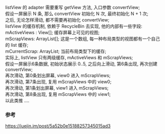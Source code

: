 listView 的 adapter 需要重写 getView 方法, 入口参数 convertView;  
假设一屏展示 N 条, 那么 convertView 初始化 N 次, 最终初始化 N + 1 次;  
之后, 无论怎样滑动, 都不需要再初始化 convertView;  
listView 的缓存机制, 依赖于 RecycleBin 去实现,  他的内部有一些字段:  
mActiveViews : View[];  缓存屏幕上可见的视图;  
mScrapViews: ArrayList<View>[];  这是一个数组, 每一种布局类型的视图都有一个自己的 list 缓存;  
mCurrentScrap: ArrayList<View>;  当前布局类型下的缓存;  
实际上, listView 只有两级缓存, mActiveViews 和 mScrapViews;  
假设一屏展示6条数据, 初始状态展示 0..5, 之后向上滑动, 第6条出现, 再次创建 convertView;  
再次滑动, 第0条划出屏幕, view0 进入 mScrapViews;  
再次滑动, 第7条出现, 复用 mScrapViews 中的 view0;   
再次滑动, 第1条划出屏幕, view1 进入 mScrapViews;  
再次滑动, 第8条出现, 复用 mScrapViews 中的 view1;   
以此类推 ....  
### 参考  
https://juejin.im/post/5a52b0e15188257345015ad3  
